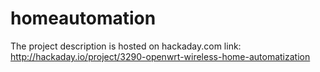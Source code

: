 homeautomation
==============

The project description is hosted on hackaday.com
link: http://hackaday.io/project/3290-openwrt-wireless-home-automatization
